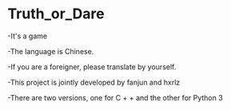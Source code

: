 # Truth_or_Dare
-It's a game

-The language is Chinese.

-If you are a foreigner, please translate by yourself.

-This project is jointly developed by fanjun and hxrlz

-There are two versions, one for C + + and the other for Python 3
